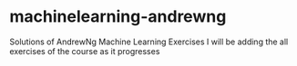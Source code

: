 # machinelearning-andrewng
Solutions of AndrewNg Machine Learning Exercises
I will be adding the all exercises of the course as it progresses
